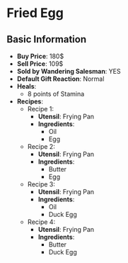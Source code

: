 # Fried Egg

## Basic Information

- **Buy Price**: 180$
- **Sell Price**: 109$
- **Sold by Wandering Salesman**: YES
- **Default Gift Reaction**: Normal
- **Heals**:
  - 8 points of Stamina
- **Recipes**:
  - Recipe 1:
    - **Utensil**: Frying Pan
    - **Ingredients**:
      - Oil
      - Egg
  - Recipe 2:
    - **Utensil**: Frying Pan
    - **Ingredients**:
      - Butter
      - Egg
  - Recipe 3:
    - **Utensil**: Frying Pan
    - **Ingredients**:
      - Oil
      - Duck Egg
  - Recipe 4:
    - **Utensil**: Frying Pan
    - **Ingredients**:
      - Butter
      - Duck Egg